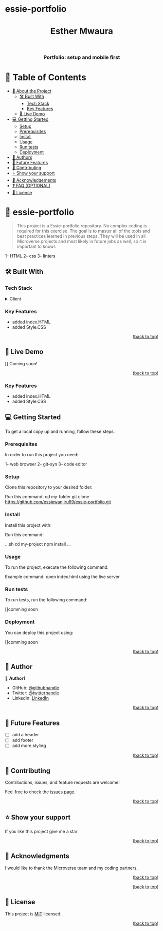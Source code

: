 # essie-portfolio
<a name="readme-top"></a>

<div align="center">

# Esther Mwaura
  <br/>

  <h3><b>Portfolio: setup and mobile first</b></h3>

</div>

# 📗 Table of Contents

- [📖 About the Project](#about-project)
  - [🛠 Built With](#built-with)
    - [Tech Stack](#tech-stack)
    - [Key Features](#key-features)
  - [🚀 Live Demo](#live-demo)
- [💻 Getting Started](#getting-started)
  - [Setup](#setup)
  - [Prerequisites](#prerequisites)
  - [Install](#install)
  - [Usage](#usage)
  - [Run tests](#run-tests)
  - [Deployment](#deployment)
- [👥 Authors](#authors)
- [🔭 Future Features](#future-features)
- [🤝 Contributing](#contributing)
- [⭐️ Show your support](#support)
- [🙏 Acknowledgements](#acknowledgements)
- [❓ FAQ (OPTIONAL)](#faq)
- [📝 License](#license)


# 📖 essie-portfolio


> This project is a Essie-portfolio repository. No complex coding is required for this exercise. The goal is to master all of the tools and best practices learned in previous steps. They will be used in all Microverse projects and most likely in future jobs as well, so it is important to know!.

1- HTML
2- css
3- linters

## 🛠 Built With <a name="built-with"></a>

### Tech Stack <a name="tech-stack"></a>

 

<details>
<summary>Client</summary>
 <ul>
    <li><a href="https://reactjs.org/">HTML</a></li>
    <li><a href="https://reactjs.org/">CSS</a></li>
  </ul>
</details>

### Key Features <a name="key-features"></a>
- added index.HTML
- added Style.CSS


<p align="right">(<a href="#readme-top">back to top</a>)</p>


## 🚀 Live Demo <a name="live-demo"></a>

[] Coming soon!



<p align="right">(<a href="#readme-top">back to top</a>)</p>


### Key Features <a name="key-features"></a>
- added index.HTML
- added Style.CSS
## 💻 Getting Started <a name="getting-started"></a>


To get a local copy up and running, follow these steps.

### Prerequisites

In order to run this project you need:

1- web browser
2- git-syn
3- code editor

### Setup

Clone this repository to your desired folder:

Run this command:
  cd my-folder
  git clone https://github.com/essiewanjiru99/essie-portfolio.git

### Install

Install this project with:


Run this command:

...sh
  cd my-project
  npm install
  ...

### Usage

To run the project, execute the following command:

Example command:
open index.html using the live server


### Run tests

To run tests, run the following command:

[]comming soon

### Deployment

You can deploy this project using:

[]comming soon



<p align="right">(<a href="#readme-top">back to top</a>)</p>


## 👥 Author <a name="authors"></a>


👤 **Author1**

- GitHub: [@githubhandle](https://github.com/essiewanjiru99)
- Twitter: [@twitterhandle](https://twitter.com/ElleryGregs?t=t4_9As3fYTZT-sNBE10ZSw&s=09)
- LinkedIn: [LinkedIn](https://www.linkedin.com/in/essie-mwaura-b4011b265)

<p align="right">(<a href="#readme-top">back to top</a>)</p>



## 🔭 Future Features <a name="future-features"></a>

- [ ] add a header
- [ ] add footer
- [ ] add more styling

<p align="right">(<a href="#readme-top">back to top</a>)</p>



## 🤝 Contributing <a name="contributing"></a>

Contributions, issues, and feature requests are welcome!

Feel free to check the [issues page](../../issues/).

<p align="right">(<a href="#readme-top">back to top</a>)</p>


## ⭐️ Show your support <a name="support"></a>


If you like this project give me a star

<p align="right">(<a href="#readme-top">back to top</a>)</p>



## 🙏 Acknowledgments <a name="acknowledgements"></a>


I would like to thank the Microverse team and my coding partners.

<p align="right">(<a href="#readme-top">back to top</a>)</p>





<p align="right">(<a href="#readme-top">back to top</a>)</p>



## 📝 License <a name="license"></a>

This project is [MIT](./LICENSE) licensed.


<p align="right">(<a href="#readme-top">back to top</a>)</p>